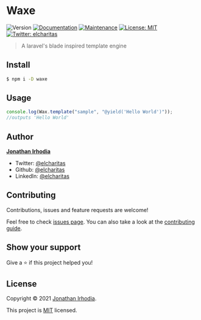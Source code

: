 # Waxe
![Version](https://img.shields.io/badge/version-0.0.1-blue.svg?cacheSeconds=2592000)
[![Documentation](https://img.shields.io/badge/documentation-yes-brightgreen.svg)](https://github.com/elcharitas/waxe#readme)
[![Maintenance](https://img.shields.io/badge/Maintained%3F-yes-green.svg)](https://github.com/elcharitas/waxe/graphs/commit-activity)
[![License: MIT](https://img.shields.io/github/license/elcharitas/Waxe)](https://github.com/elcharitas/waxe/blob/master/LICENSE)
[![Twitter: elcharitas](https://img.shields.io/twitter/follow/elcharitas.svg?style=social)](https://twitter.com/elcharitas)

> A laravel's blade inspired template engine

## Install

```sh
$ npm i -D waxe
```

## Usage

``` js
console.log(Wax.template("sample", "@yield('Hello World')"));
//outputs 'Hello World'
```

## Author

[**Jonathan Irhodia**](https://elcharitas.com.ng)
* Twitter: [@elcharitas](https://twitter.com/elcharitas)
* Github: [@elcharitas](https://github.com/elcharitas)
* LinkedIn: [@elcharitas](https://linkedin.com/in/elcharitas)

## Contributing

Contributions, issues and feature requests are welcome!

Feel free to check [issues page](https://github.com/elcharitas/waxe/issues). You can also take a look at the [contributing guide](https://github.com/elcharitas/waxe/blob/master/CONTRIBUTING.md).

## Show your support

Give a ⭐️ if this project helped you!


## License

Copyright © 2021 [Jonathan Irhodia](https://github.com/elcharitas).

This project is [MIT](https://github.com/elcharitas/waxe/blob/master/LICENSE) licensed.